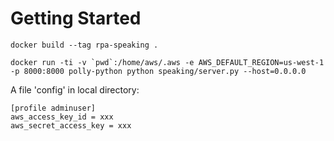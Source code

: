 

# Getting Started

```
docker build --tag rpa-speaking .

docker run -ti -v `pwd`:/home/aws/.aws -e AWS_DEFAULT_REGION=us-west-1 -p 8000:8000 polly-python python speaking/server.py --host=0.0.0.0

```

A file 'config' in local directory:

```
[profile adminuser]
aws_access_key_id = xxx
aws_secret_access_key = xxx
```

